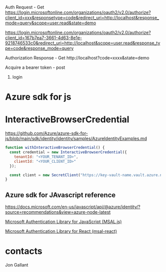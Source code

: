 Auth Request - Get
https://login.microsoftonline.com/organizations/oauth2/v2.0/authorize?client_id=xxx&responsetype=code&redirect_uri=http://localhost&response_mode=query&scope=user.read&state=demo


https://login.microsoftonline.com/organizations/oauth2/v2.0/authorize?client_id=167b7ea7-3661-4d63-8e1e-9218746533c0&redirect_uri=http://localhost&scope=user.read&response_type=code&response_mode=query

Authorization Response - Get
http://localhost?code=xxxx&state=demo

Acquire a bearer token - post
1. login


# Azure sdk for js

# InteractiveBrowserCredential
https://github.com/Azure/azure-sdk-for-js/blob/main/sdk/identity/identity/samples/AzureIdentityExamples.md

```JavaScript
function withInteractiveBrowserCredential() {
  const credential = new InteractiveBrowserCredential({
    tenantId: "<YOUR_TENANT_ID>",
    clientId: "<YOUR_CLIENT_ID>"
  });

  const client = new SecretClient("https://key-vault-name.vault.azure.net", credential);
}
```

## Azure sdk for JAvascript reference
https://docs.microsoft.com/en-us/javascript/api/@azure/identity/?source=recommendations&view=azure-node-latest

[Microsoft Authentication Library for JavaScript (MSAL.js)](https://github.com/AzureAD/microsoft-authentication-library-for-js)

[Microsoft Authentication Library for React (msal-react)](https://github.com/AzureAD/microsoft-authentication-library-for-js/tree/dev/lib/msal-react)

# contacts
Jon Gallant
